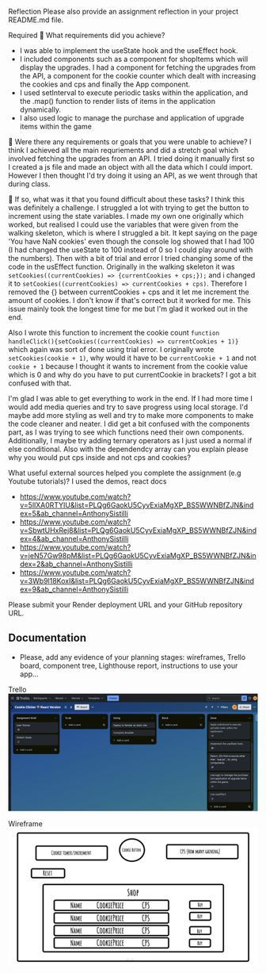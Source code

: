 Reflection
Please also provide an assignment reflection in your project README.md file.

Required
🎯 What requirements did you achieve?
- I was able to implement the useState hook and the useEffect hook.
- I included components such as a component for shopItems which will display the upgrades. I had a component for fetching the upgrades from the API, a component for the cookie counter which dealt with increasing the cookies and cps and finally the App component. 
- I used setInterval to execute periodic tasks within the application, and the .map() function to render lists of items in the application dynamically.
- I also used logic to manage the purchase and application of upgrade items within the game

🎯 Were there any requirements or goals that you were unable to achieve?
I think I achieved all the main requriements and did a stretch goal which involved fetching the upgrades from an API. I tried doing it manually first so I created a js file and made an object with all the data which I could import. However I then thought I'd try doing it using an API, as we went through that during class. 

🎯 If so, what was it that you found difficult about these tasks?
I think this was definitely a challenge. I struggled a lot with trying to get the button to increment using the state variables. I made my own one originally which worked, but realised I could use the variables that were given from the walking skeleton, which is where I struggled a bit. It kept saying on the page 'You have NaN cookies' even though the console log showed that I had 100 (I had changed the useState to 100 instead of 0 so I could play around with the numbers). Then with a bit of trial and error I tried changing some of the code in the usEffect function. Originally in the walking skeleton it was `setCookies((currentCookies) => {currentCookies + cps;});` and i changed it to `setCookies((currentCookies) => currentCookies + cps)`. Therefore I removed the {} between currentCookies + cps and it let me increment the amount of cookies. I don't know if that's correct but it worked for me. This issue mainly took the longest time for me but I'm glad it worked out in the end. 

Also I wrote this function to increment the cookie count `function handleClick(){setCookies((currentCookies) => currentCookies + 1)}` which again was sort of done using trial error. I originally wrote `setCookies(cookie + 1)`, why would it have to be `currentCookie + 1` and not `cookie + 1` because I thought it wants to increment from the cookie value which is 0 and why do you have to put currentCookie in brackets? I got a bit confused with that. 

I'm glad I was able to get everything to work in the end. If I had more time I would add media queries and try to save progress using local storage. I'd maybe add more styling as well and try to make more components to make the code cleaner and neater. I did get a bit confused with the components part, as I was trying to see which functions need their own components. Additionally, I maybe try adding ternary operators as I just used a normal if else conditional. Also with the dependendcy array can you explain please why you would put cps inside and not cps and cookies?

What useful external sources helped you complete the assignment (e.g Youtube tutorials)?
I used the demos, react docs
- https://www.youtube.com/watch?v=5llXA0RTYIU&list=PLQg6GaokU5CyvExiaMgXP_BS5WWNBfZJN&index=5&ab_channel=AnthonySistilli
- https://www.youtube.com/watch?v=SbwtUHxRej8&list=PLQg6GaokU5CyvExiaMgXP_BS5WWNBfZJN&index=4&ab_channel=AnthonySistilli
- https://www.youtube.com/watch?v=jeN57Gw98pM&list=PLQg6GaokU5CyvExiaMgXP_BS5WWNBfZJN&index=2&ab_channel=AnthonySistilli
- https://www.youtube.com/watch?v=3Wb9l18KoxI&list=PLQg6GaokU5CyvExiaMgXP_BS5WWNBfZJN&index=9&ab_channel=AnthonySistilli



Please submit your Render deployment URL and your GitHub repository URL.

## Documentation
- Please, add any evidence of your planning stages: wireframes, Trello board, component tree, Lighthouse report, instructions to use your app...

Trello 
![Trello](<Screenshot 2025-01-26 at 21.28.25.png>)

Wireframe
![Wireframe](image.png)